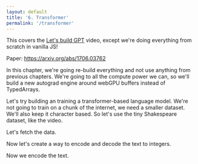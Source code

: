 ```yaml
---
layout: default
title: '6. Transformer'
permalink: '/transformer'
---
```


<aside>
    This covers the <a href="https://www.youtube.com/watch?v=kCc8FmEb1nY">Let's build GPT</a> video, except we're doing everything from scratch in vanilla JS!
</aside>

Paper: https://arxiv.org/abs/1706.03762

In this chapter, we're going re-build everything and not use anything from
previous chapters. We're going to all the compute power we can, so we'll build a
new autograd engine around webGPU buffers instead of TypedArrays.

Let's try building an training a transformer-based language model. We're not
going to train on a chunk of the internet, we need a smaller dataset. We'll also
keep it character based. So let's use the tiny Shakespeare dataset, like the
video.

Let's fetch the data.

<script>
const response = await fetch('https://raw.githubusercontent.com/karpathy/char-rnn/master/data/tinyshakespeare/input.txt');
const text = await response.text();
</script>

Now let's create a way to encode and decode the text to integers.

<script>
const indexToCharMap = [ ...new Set( text ) ].sort();
const stringToCharMap = {};
for ( let i = indexToCharMap.length; i--; ) {
    stringToCharMap[ indexToCharMap[ i ] ] = i;
}
const vocabSize = indexToCharMap.length;

function encode( text ) {
    return [ ...text ].map( ( char ) => stringToCharMap[ char ] );
}

function decode( indices ) {
    return indices.map( ( index ) => indexToCharMap[ index ] ).join('');
}
</script>

Now we encode the text.

<script>
import { sample, softmax, softmaxByRow } from './1-bigram-utils.js';
import { Value, createLossesGraph, matMul, batchMatMul, FloatMatrix, IntMatrix, createFloatMatrix } from './3-0-makemore-MLP-utils.js';

const n = Math.floor( text.length * 0.9 );
const trainData = new IntMatrix( encode( text.slice( 0, n ) ) ).reshape( [ n ] );
const valData = new IntMatrix( encode( text.slice( n ) ) ).reshape( [ text.length - n ] );
</script>

<script>
// Hyperparameters.
const blockSize = 256;
const batchSize = 64;

function getBatch( split ) {
    const data = split === 'train' ? trainData : valData;
    const ix = Array.from( { length: batchSize }, () => Math.floor( Math.random() * ( data.length - blockSize ) ) );
    return [
        new IntMatrix( ix.flatMap( ( i ) => Array.from( data ).slice( i, i + blockSize ) ) ).reshape( [ batchSize, blockSize ] ),
        new IntMatrix( ix.flatMap( ( i ) => Array.from( data ).slice( i + 1, i + blockSize + 1 ) ) ).reshape( [ batchSize, blockSize ] )
    ];
}

const [ x, y ] = getBatch( 'train' );
</script>

<script>
import { Embedding, Sequential } from './3-4-layer-organisation-utils.js'; 
import { LinearBroadcast } from './5-wavenet-utils.js';

Value.addOperation( 'attentionHead', async (
    k, // (B, T, C)
    q, // (B, T, C)
    v, // (B, T, C)
) => {
    const [ B, T, C ] = k.shape;
    // (B, T, C) @ ( (B, T, C) transpose -> (B, C, T) ) -> (B, T, T)
    const wei = await batchMatMul(q, k, false, true);
    const scale = C ** -0.5;
    for ( let b_ = B; b_--; ) {
        const weiBatch = wei.subarray(b_ * T * T, (b_ + 1) * T * T).reshape([ T, T ]);
        // Clamp to -Infinity the upper right triangle.
        for ( let t_ = T; t_--; ) {
            const t_offset = t_ * T;
            for ( let t2_ = T; t2_--; ) {
                if ( t2_ > t_ ) {
                    weiBatch[t_offset + t2_] = -Infinity;
                } else {
                    weiBatch[t_offset + t2_] *= scale;
                }
            }
            softmax( weiBatch.subarray( t_offset, t_offset + T ) );
        }
    }
    // (B, T, T) @ (B, T, C) -> (B, T, C)
    const out = await batchMatMul(wei, v);
    return [
        out,
        async ( dout ) => {
            // (B, T, C) @ (B, T, C) -> (B, T, T)
            const dWei = await batchMatMul(dout, v, false, true);
            const gradAttn = createFloatMatrix([ B, T, T ]);
            for ( let b_ = B; b_--; ) {
                const gradAttnBatch = gradAttn.subarray(b_ * T * T, (b_ + 1) * T * T).reshape([ T, T ]);
                const weiBatch = wei.subarray(b_ * T * T, (b_ + 1) * T * T).reshape([ T, T ]);
                const dWeiBatch = dWei.subarray(b_ * T * T, (b_ + 1) * T * T).reshape([ T, T ]);
                // Backprop through softmax
                for (let t_ = T; t_--;) {
                    const attnRow = weiBatch.subarray(t_ * T, (t_ + 1) * T);
                    const dWeiRow = dWeiBatch.subarray(t_ * T, (t_ + 1) * T);
                    for (let t2_ = T; t2_--;) {
                        let sum = 0;
                        for (let t3_ = T; t3_--;) {
                            const delta = t2_ === t3_ ? 1 : 0;
                            sum += attnRow[t3_] * (delta - attnRow[t2_]) * dWeiRow[t3_];
                        }
                        gradAttnBatch[t_ * T + t2_] = sum;
                    }
                }
            }

            return await Promise.all([
                batchMatMul(gradAttn, q, true, false),
                batchMatMul(gradAttn, k),
                batchMatMul(wei, dout, true, false)
            ]).then(([dK, dQ, dV]) => {
                // Same length.
                for (let i = dK.length; i--;) {
                    dK[i] *= scale;
                    dQ[i] *= scale;
                }
                return [dK, dQ, dV];
            });
        }
    ];
});

export class Head {
    constructor( nEmbed, headSize ) {
        this.K = new LinearBroadcast( nEmbed, headSize, false );
        this.Q = new LinearBroadcast( nEmbed, headSize, false );
        this.V = new LinearBroadcast( nEmbed, headSize, false );
    }
    apply( X ) {
        const k = this.K.apply( X );
        const q = this.Q.apply( X );
        const v = this.V.apply( X );
        return k.attentionHead( q, v );
    }
    params() {
        return [ ...this.K.params(), ...this.Q.params(), ...this.V.params() ];
    }
}

Value.addOperation('concatLastDim', async (...args) => {
    const n = args.length;
    const [ B, T, C ] = args[0].shape;
    const out = createFloatMatrix([ B, T, n * C ]);

    for (let i = 0; i < n; i++) {
        const src = args[i];
        for (let j = 0; j < B * T; j++) {
            const srcStart = j * C;
            const dstStart = j * n * C + i * C;
            out.set(src.subarray(srcStart, srcStart + C), dstStart);
        }
    }

    return [
        out,
        async (dout) => {
            return args.map((_, i) => {
                const grad = createFloatMatrix([ B, T, C ]);
                for (let j = 0; j < B * T; j++) {
                    const srcStart = j * n * C + i * C;
                    const dstStart = j * C;
                    grad.set(dout.subarray(srcStart, srcStart + C), dstStart);
                }
                return grad;
            });
        }
    ];
});

Value.addOperation('add', async (
    a, // (B, T, C)
    b, // (B, T, C)
) => {
    if ( a.shape.toString() !== b.shape.toString() ) {
        throw new Error('Shape mismatch: a.shape=' + a.shape + ', b.shape=' + b.shape);
    }

    const out = new FloatMatrix(a);
    for (let i_ = out.length; i_--;) out[i_] += b[i_];
    return [ out, (dout) => [dout, dout] ];
});

class MultiHeadAttention {
    constructor( nEmbed, nHeads, headSize ) {
        this.heads = Array.from( { length: nHeads }, () => new Head( nEmbed, headSize ) );
        this.proj = new LinearBroadcast( nEmbed, nEmbed );
    }
    apply( x ) {
        const heads = this.heads.map( head => head.apply( x ) );
        const out = heads[0].concatLastDim( ...heads.slice(1) );
        return this.proj.apply( out );
    }
    params() {
        return [ ...this.heads.flatMap( head => head.params() ), ...this.proj.params() ];
    }
}

Value.addOperation('expandAndTile', async (
    x,     // shape: (D1, D2, ..., Dn)
    Bsize  // number: B
) => {
    const shape = x.shape;
    const D = x.length;
    const out = createFloatMatrix([Bsize, ...shape]);

    for (let b_ = 0; b_ < Bsize; b_++) {
        out.set(x, b_ * D);
    }

    return [
        out,
        async (dout) => {
            const dx = createFloatMatrix(shape);
            for (let b_ = 0; b_ < Bsize; b_++) {
                const offset = b_ * D;
                for (let i = 0; i < D; i++) {
                    dx[i] += dout[offset + i];
                }
            }
            return [dx];
        }
    ];
});

Value.addOperation('relu', (A) => {
    const out = new FloatMatrix(A);

    for (let i = out.length; i--;) {
        if ( out[i] < 0 ) {
            out[i] = 0;
        }
    }

    return [
        out,
        (grad) => {
            const dA = new FloatMatrix(grad);
            for (let i = dA.length; i--;) {
                if ( out[i] === 0 ) {
                    dA[i] = 0;
                }
            }
            return [dA];
        },
    ];
});

class ReLU {
    apply( X ) {
        return X.relu();
    }
    params() {
        return [];
    }
}

class FeedForward {
    constructor( nEmbed ) {
        this.net = new Sequential([
            new LinearBroadcast( nEmbed, 4 * nEmbed ),
            new ReLU(),
            new LinearBroadcast( 4 * nEmbed, nEmbed ), // Projection.
        ]);
    }
    apply( x ) {
        return this.net.apply( x );
    }
    params() {
        return this.net.params();
    }
}

Value.addOperation('layerNorm', (A, gain, bias) => {
    const n = A.shape.at(-1);
    const restDims = A.shape.slice(0, -1);
    const m = restDims.reduce((a, b) => a * b, 1);
    const lnraw = new FloatMatrix(A);
    const lnmean = createFloatMatrix([m]);
    const lnvar = createFloatMatrix([m]);
    const lnvarinv = createFloatMatrix([m]);
    const lnout = createFloatMatrix(A.shape);

    // Compute mean per "row"
    for (let i = 0; i < m; i++) {
        let sum = 0;
        for (let j = 0; j < n; j++) {
            sum += A[i * n + j];
        }
        lnmean[i] = sum / n;
    }

    // Compute variance per "row"
    for (let i = 0; i < m; i++) {
        let varSum = 0;
        for (let j = 0; j < n; j++) {
            const diff = A[i * n + j] - lnmean[i];
            varSum += diff * diff;
        }
        lnvar[i] = varSum / n;
        lnvarinv[i] = 1 / Math.sqrt(lnvar[i] + 1e-5);
    }

    // Normalize and apply gain and bias
    for (let i = 0; i < m; i++) {
        for (let j = 0; j < n; j++) {
            const idx = i * n + j;
            lnraw[idx] = (A[idx] - lnmean[i]) * lnvarinv[i];
            lnout[idx] = gain[j] * lnraw[idx] + bias[j];
        }
    }

    return [
        lnout,
        (grad) => {
            const dA = new FloatMatrix(A);
            const dGain = createFloatMatrix(gain.shape);
            const dBias = createFloatMatrix(bias.shape);
            const gradSum = createFloatMatrix([m]);
            const gradXnormSum = createFloatMatrix([m]);

            // Sum over last dim per row
            for (let i = 0; i < m; i++) {
                for (let j = 0; j < n; j++) {
                    const idx = i * n + j;
                    gradSum[i] += grad[idx];
                    gradXnormSum[i] += grad[idx] * lnraw[idx];
                    dGain[j] += grad[idx] * lnraw[idx];
                    dBias[j] += grad[idx];
                }
            }

            // Backprop layer norm
            for (let i = 0; i < m; i++) {
                for (let j = 0; j < n; j++) {
                    const idx = i * n + j;
                    dA[idx] = gain[j] * lnvarinv[i] / n * (
                        n * grad[idx] - 
                        gradSum[i] - 
                        lnraw[idx] * gradXnormSum[i]
                    );
                }
            }

            return [dA, dGain, dBias];
        },
    ];
});

class LayerNorm {
    constructor( nEmbed ) {
        this.gain = new Value( createFloatMatrix( [ nEmbed ], () => 1 ) );
        this.bias = new Value( createFloatMatrix( [ nEmbed ], () => 0 ) );
    }
    apply( x ) {
        return x.layerNorm( this.gain, this.bias );
    }
    params() {
        return [ this.gain, this.bias ];
    }
}

class AttentionBlock {
    constructor( nEmbed, nHeads ) {
        const headSize = nEmbed / nHeads;
        this.head = new MultiHeadAttention( nEmbed, nHeads, headSize );
        this.feedForward = new FeedForward( nEmbed );
        this.layerNorm1 = new LayerNorm( nEmbed );
        this.layerNorm2 = new LayerNorm( nEmbed );
    }
    apply( x ) {
        // Residual connections.
        // (Note: this doubled the initial loss, but fixed by layerNorm.)
        x = x.add( this.head.apply( this.layerNorm1.apply( x ) ) ); // (B, T, C)
        x = x.add( this.feedForward.apply( this.layerNorm2.apply( x ) ) ); // (B, T, C)
        return x;
    }
    params() {
        return [
            ...this.head.params(),
            ...this.feedForward.params(),
            ...this.layerNorm1.params(),
            ...this.layerNorm2.params(),
        ];
    }
}

class AttentionModel {
    constructor( vocabSize, nEmbed, nHeads, nLayers ) {
        this.tokenEmbedding = new Embedding( vocabSize, nEmbed );
        this.positionEmbedding = new Embedding( blockSize, nEmbed );
        this.blocks = new Sequential(
            Array.from( { length: nLayers }, () => new AttentionBlock( nEmbed, nHeads ) )
        );
        this.layerNorm = new LayerNorm( nEmbed );
        this.llmHead = new LinearBroadcast( nEmbed, vocabSize );
    }
    apply( x ) {
        const tokenEmbedding = this.tokenEmbedding.apply( x ); // (B, T, C)
        const positionEmbedding = this.positionEmbedding.apply( Array.from( { length: blockSize }, ( _, i ) => i ) ); // (T, C)
        x = tokenEmbedding.add( positionEmbedding.expandAndTile( x.shape[0] ) ); // (B, T, C)
        x = this.blocks.apply( x ); // (B, T, C)
        x = this.layerNorm.apply( x ); // (B, T, C)
        const logits = this.llmHead.apply( x ); // (B, T, vocabSize)
        return logits;
    }
    params() {
        return [
            ...this.tokenEmbedding.params(),
            ...this.positionEmbedding.params(),
            ...this.blocks.params(),
            ...this.layerNorm.params(),
            ...this.llmHead.params(),
        ];
    }
}

// Hyperparameters.
const nEmbed = 384;
const nHeads = 6;
const nLayers = 6;

const model = new AttentionModel( vocabSize, nEmbed, nHeads, nLayers );

print(model.params().reduce((a, b) => a + b.data.length, 0), 'number of params');

const logits = model.apply( x );
await logits.forward();

console.log(logits);

print( logits.data );
</script>

<script>

const loss = logits
    .reshape( ( [ B, T, C ] ) => [ B * T, C ] )
    .softmaxCrossEntropy( new IntMatrix( y ).reshape( [ y.length ] ) );
await loss.forward();
print( loss.data );
</script>

<script>
async function generate( seed, length ) {
    let out = encode( seed.padStart( blockSize, '\n' ).slice( -blockSize ) );
    
    while ( out.length < length ) {
        const logits = model
            .apply( new IntMatrix( out.slice( -blockSize ) ).reshape( [ 1, blockSize ] ) )
            .reshape( ( [ B, T, C ] ) => [ B * T, C ] );
        await logits.forward();
        const probs = softmaxByRow( logits.data );
        const [ B, C ] = probs.shape;
        const samples = createFloatMatrix( [ B, 1 ] );
        for ( let i = B; i--; ) {
            samples[ i ] = sample( Array.from( probs ).slice( i * C, ( i + 1 ) * C ) );
        }
        out.push( ...samples );
    }

    return decode( out );
}

print( await generate( '\n', 100 ) );
</script>

<script>
import Plotly from 'https://cdn.jsdelivr.net/npm/plotly.js-dist@2.26.2/+esm';

const batchLosses = [];
const losses = [];
</script>

<script>
const graph = document.createElement( 'div' );
const waterfallForward = document.createElement( 'div' );
const waterfallBackward = document.createElement( 'div' );
print(graph);
print( waterfallForward );
print( waterfallBackward );
function createWaterfallChart(element, data) {
    // Normalize times to start from 0
    const minStart = Math.min(...data.map(d => d.start));
    const normalizedData = data.map(d => ({
        ...d,
        start: d.start - minStart,
        end: d.end - minStart
    }));

    // Sort by start time
    normalizedData.sort((a, b) => a.start - b.start);

    // Extended color palette
    const colorPalette = [
        '#1f77b4', '#ff7f0e', '#2ca02c', '#d62728', '#9467bd',
        '#8c564b', '#e377c2', '#7f7f7f', '#bcbd22', '#17becf',
        '#aec7e8', '#ffbb78', '#98df8a', '#ff9896', '#c5b0d5',
        '#c49c94', '#f7b6d2', '#c7c7c7', '#dbdb8d', '#9edae5'
    ];

    const uniqueLabels = [...new Set(normalizedData.map(d => d.label))];
    const labelColors = Object.fromEntries(
        uniqueLabels.map((label, i) => [label, colorPalette[i % colorPalette.length]])
    );

    const traces = [];
    const rows = [];

    for (const task of normalizedData) {
        // Assign to row without time conflict
        let row = 0;
        while (rows[row]?.some(d => !(task.end <= d.start || task.start >= d.end))) {
            row++;
        }
        if (!rows[row]) rows[row] = [];
        rows[row].push(task);

        traces.push({
            type: "bar",
            orientation: "h",
            x: [task.end - task.start],
            y: [row],
            base: task.start,
            name: task.label,
            marker: { color: labelColors[task.label] },
            hoverinfo: 'name+x',
            showlegend: !traces.some(t => t.name === task.label)
        });
    }

    const maxTime = Math.max(...normalizedData.map(d => d.end));

    return Plotly.newPlot(element, traces, {
        title: "Time-based Waterfall Chart",
        barmode: "stack",
        xaxis: {
            title: "Time",
            range: [0, maxTime]
        },
        yaxis: {
            showticklabels: false,
            title: "",
            autorange: "reversed"
        },
        margin: { t: 40 }
    });
}

for ( let i = 0; i < 1; i++ ) {
    const start = performance.now();
    const [ x, y ] = getBatch( 'train' );
    const logits = model.apply( x );
    const loss = logits
        .reshape( ( [ B, T, C ] ) => [ B * T, C ] )
        .softmaxCrossEntropy( new IntMatrix( y ).reshape( [ y.length ] ) );

    window.forwardTimes = [];
    await loss.forward();
    batchLosses.push( loss.data );
    console.log( loss.data );
    console.log( performance.now() - start, 'ms forward' );
    createWaterfallChart( waterfallForward, window.forwardTimes );

    window.backwardTimes = [];
    const startBackward = performance.now();
    await loss.backward();
    console.log( performance.now() - startBackward, 'ms backward' );
    createWaterfallChart( waterfallBackward, window.backwardTimes );

    const startUpdate = performance.now();
    console.log( model.params() );
    for ( const param of model.params() ) {
        console.log( param );
        for ( let i = param.data.length; i--; ) {
            param.data[ i ] -= 0.001 * param.grad[ i ];
        }
    }
    console.log( performance.now() - startUpdate, 'ms update' );
    await createLossesGraph( graph, batchLosses, losses );
    console.log( performance.now() - start, 'ms total' );
}
</script>
